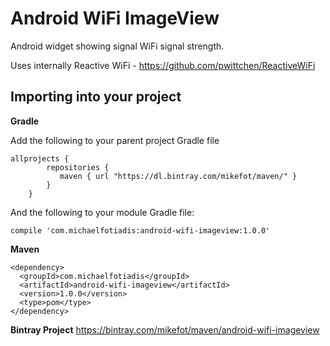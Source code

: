 # Android WiFi ImageView

Android widget showing signal WiFi signal strength.

Uses internally Reactive WiFi - https://github.com/pwittchen/ReactiveWiFi

## Importing into your project

**Gradle**

Add the following to your parent project Gradle file

```
allprojects {
        repositories {
           maven { url "https://dl.bintray.com/mikefot/maven/" }
        }
    }
```

And the following to your module Gradle file:

`compile 'com.michaelfotiadis:android-wifi-imageview:1.0.0'`

**Maven**

```
<dependency>
  <groupId>com.michaelfotiadis</groupId>
  <artifactId>android-wifi-imageview</artifactId>
  <version>1.0.0</version>
  <type>pom</type>
</dependency>
```

**Bintray Project**
https://bintray.com/mikefot/maven/android-wifi-imageview
